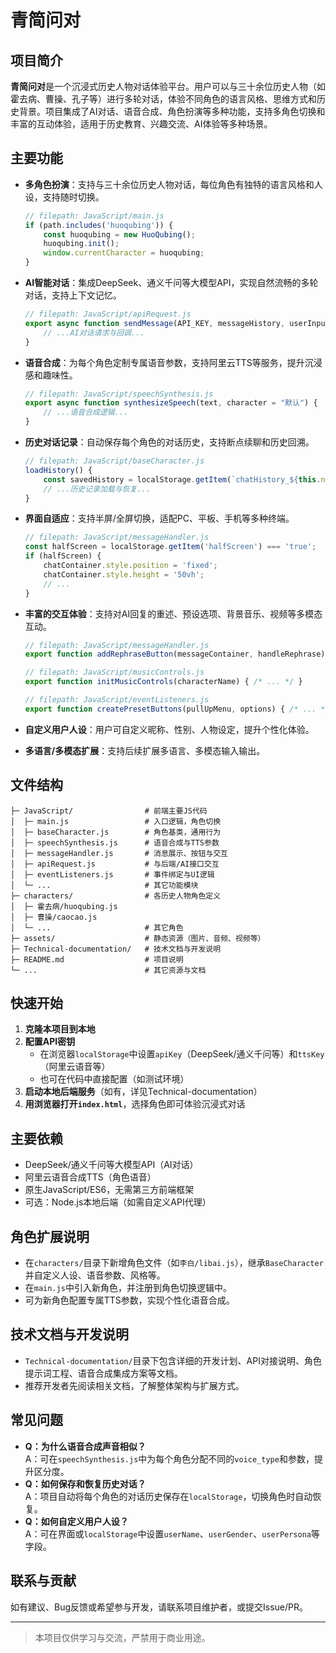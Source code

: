 # 青简问对

## 项目简介

**青简问对**是一个沉浸式历史人物对话体验平台。用户可以与三十余位历史人物（如霍去病、曹操、孔子等）进行多轮对话，体验不同角色的语言风格、思维方式和历史背景。项目集成了AI对话、语音合成、角色扮演等多种功能，支持多角色切换和丰富的互动体验，适用于历史教育、兴趣交流、AI体验等多种场景。

## 主要功能

- **多角色扮演**：支持与三十余位历史人物对话，每位角色有独特的语言风格和人设，支持随时切换。

  ```js
  // filepath: JavaScript/main.js
  if (path.includes('huoqubing')) {
      const huoqubing = new HuoQubing();
      huoqubing.init();
      window.currentCharacter = huoqubing;
  }
  ```

- **AI智能对话**：集成DeepSeek、通义千问等大模型API，实现自然流畅的多轮对话，支持上下文记忆。

  ```js
  // filepath: JavaScript/apiRequest.js
  export async function sendMessage(API_KEY, messageHistory, userInput, isRephrase, chatContainer, handleRephrase, callback) {
      // ...AI对话请求与回调...
  }
  ```

- **语音合成**：为每个角色定制专属语音参数，支持阿里云TTS等服务，提升沉浸感和趣味性。

  ```js
  // filepath: JavaScript/speechSynthesis.js
  export async function synthesizeSpeech(text, character = "默认") {
      // ...语音合成逻辑...
  }
  ```

- **历史对话记录**：自动保存每个角色的对话历史，支持断点续聊和历史回溯。

  ```js
  // filepath: JavaScript/baseCharacter.js
  loadHistory() {
      const savedHistory = localStorage.getItem(`chatHistory_${this.name}`);
      // ...历史记录加载与恢复...
  }
  ```

- **界面自适应**：支持半屏/全屏切换，适配PC、平板、手机等多种终端。

  ```js
  // filepath: JavaScript/messageHandler.js
  const halfScreen = localStorage.getItem('halfScreen') === 'true';
  if (halfScreen) {
      chatContainer.style.position = 'fixed';
      chatContainer.style.height = '50vh';
      // ...
  }
  ```

- **丰富的交互体验**：支持对AI回复的重述、预设选项、背景音乐、视频等多模态互动。

  ```js
  // filepath: JavaScript/messageHandler.js
  export function addRephraseButton(messageContainer, handleRephrase) { /* ... */ }

  // filepath: JavaScript/musicControls.js
  export function initMusicControls(characterName) { /* ... */ }

  // filepath: JavaScript/eventListeners.js
  export function createPresetButtons(pullUpMenu, options) { /* ... */ }
  ```

- **自定义用户人设**：用户可自定义昵称、性别、人物设定，提升个性化体验。
- **多语言/多模态扩展**：支持后续扩展多语言、多模态输入输出。

## 文件结构

```
├─ JavaScript/                # 前端主要JS代码
│  ├─ main.js                 # 入口逻辑，角色切换
│  ├─ baseCharacter.js        # 角色基类，通用行为
│  ├─ speechSynthesis.js      # 语音合成与TTS参数
│  ├─ messageHandler.js       # 消息展示、按钮与交互
│  ├─ apiRequest.js           # 与后端/AI接口交互
│  ├─ eventListeners.js       # 事件绑定与UI逻辑
│  └─ ...                     # 其它功能模块
├─ characters/                # 各历史人物角色定义
│  ├─ 霍去病/huoqubing.js
│  ├─ 曹操/caocao.js
│  └─ ...                     # 其它角色
├─ assets/                    # 静态资源（图片、音频、视频等）
├─ Technical-documentation/   # 技术文档与开发说明
├─ README.md                  # 项目说明
└─ ...                        # 其它资源与文档
```

## 快速开始

1. **克隆本项目到本地**
2. **配置API密钥**  
   - 在浏览器`localStorage`中设置`apiKey`（DeepSeek/通义千问等）和`ttsKey`（阿里云语音等）
   - 也可在代码中直接配置（如测试环境）
3. **启动本地后端服务**（如有，详见Technical-documentation）
4. **用浏览器打开`index.html`**，选择角色即可体验沉浸式对话

## 主要依赖

- DeepSeek/通义千问等大模型API（AI对话）
- 阿里云语音合成TTS（角色语音）
- 原生JavaScript/ES6，无需第三方前端框架
- 可选：Node.js本地后端（如需自定义API代理）

## 角色扩展说明

- 在`characters/`目录下新增角色文件（如`李白/libai.js`），继承`BaseCharacter`并自定义人设、语音参数、风格等。
- 在`main.js`中引入新角色，并注册到角色切换逻辑中。
- 可为新角色配置专属TTS参数，实现个性化语音合成。

## 技术文档与开发说明

- `Technical-documentation/`目录下包含详细的开发计划、API对接说明、角色提示词工程、语音合成集成方案等文档。
- 推荐开发者先阅读相关文档，了解整体架构与扩展方式。

## 常见问题

- **Q：为什么语音合成声音相似？**  
  A：可在`speechSynthesis.js`中为每个角色分配不同的`voice_type`和参数，提升区分度。
- **Q：如何保存和恢复历史对话？**  
  A：项目自动将每个角色的对话历史保存在`localStorage`，切换角色时自动恢复。
- **Q：如何自定义用户人设？**  
  A：可在界面或`localStorage`中设置`userName`、`userGender`、`userPersona`等字段。

## 联系与贡献

如有建议、Bug反馈或希望参与开发，请联系项目维护者，或提交Issue/PR。

---

> 本项目仅供学习与交流，严禁用于商业用途。
